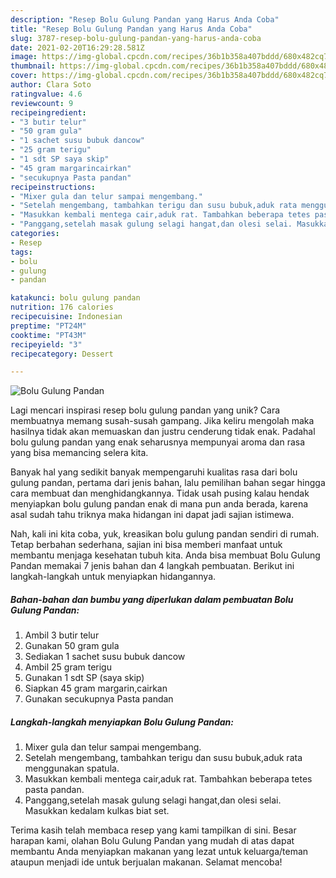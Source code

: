 ```yaml
---
description: "Resep Bolu Gulung Pandan yang Harus Anda Coba"
title: "Resep Bolu Gulung Pandan yang Harus Anda Coba"
slug: 3787-resep-bolu-gulung-pandan-yang-harus-anda-coba
date: 2021-02-20T16:29:28.581Z
image: https://img-global.cpcdn.com/recipes/36b1b358a407bddd/680x482cq70/bolu-gulung-pandan-foto-resep-utama.jpg
thumbnail: https://img-global.cpcdn.com/recipes/36b1b358a407bddd/680x482cq70/bolu-gulung-pandan-foto-resep-utama.jpg
cover: https://img-global.cpcdn.com/recipes/36b1b358a407bddd/680x482cq70/bolu-gulung-pandan-foto-resep-utama.jpg
author: Clara Soto
ratingvalue: 4.6
reviewcount: 9
recipeingredient:
- "3 butir telur"
- "50 gram gula"
- "1 sachet susu bubuk dancow"
- "25 gram terigu"
- "1 sdt SP saya skip"
- "45 gram margarincairkan"
- "secukupnya Pasta pandan"
recipeinstructions:
- "Mixer gula dan telur sampai mengembang."
- "Setelah mengembang, tambahkan terigu dan susu bubuk,aduk rata menggunakan spatula."
- "Masukkan kembali mentega cair,aduk rat. Tambahkan beberapa tetes pasta pandan."
- "Panggang,setelah masak gulung selagi hangat,dan olesi selai. Masukkan kedalam kulkas biat set."
categories:
- Resep
tags:
- bolu
- gulung
- pandan

katakunci: bolu gulung pandan 
nutrition: 176 calories
recipecuisine: Indonesian
preptime: "PT24M"
cooktime: "PT43M"
recipeyield: "3"
recipecategory: Dessert

---
```



![Bolu Gulung Pandan](https://img-global.cpcdn.com/recipes/36b1b358a407bddd/680x482cq70/bolu-gulung-pandan-foto-resep-utama.jpg)

Lagi mencari inspirasi resep bolu gulung pandan yang unik? Cara membuatnya memang susah-susah gampang. Jika keliru mengolah maka hasilnya tidak akan memuaskan dan justru cenderung tidak enak. Padahal bolu gulung pandan yang enak seharusnya mempunyai aroma dan rasa yang bisa memancing selera kita.



Banyak hal yang sedikit banyak mempengaruhi kualitas rasa dari bolu gulung pandan, pertama dari jenis bahan, lalu pemilihan bahan segar hingga cara membuat dan menghidangkannya. Tidak usah pusing kalau hendak menyiapkan bolu gulung pandan enak di mana pun anda berada, karena asal sudah tahu triknya maka hidangan ini dapat jadi sajian istimewa.


Nah, kali ini kita coba, yuk, kreasikan bolu gulung pandan sendiri di rumah. Tetap berbahan sederhana, sajian ini bisa memberi manfaat untuk membantu menjaga kesehatan tubuh kita. Anda bisa membuat Bolu Gulung Pandan memakai 7 jenis bahan dan 4 langkah pembuatan. Berikut ini langkah-langkah untuk menyiapkan hidangannya.

<!--inarticleads1-->

##### Bahan-bahan dan bumbu yang diperlukan dalam pembuatan Bolu Gulung Pandan:

1. Ambil 3 butir telur
1. Gunakan 50 gram gula
1. Sediakan 1 sachet susu bubuk dancow
1. Ambil 25 gram terigu
1. Gunakan 1 sdt SP (saya skip)
1. Siapkan 45 gram margarin,cairkan
1. Gunakan secukupnya Pasta pandan




<!--inarticleads2-->

##### Langkah-langkah menyiapkan Bolu Gulung Pandan:

1. Mixer gula dan telur sampai mengembang.
1. Setelah mengembang, tambahkan terigu dan susu bubuk,aduk rata menggunakan spatula.
1. Masukkan kembali mentega cair,aduk rat. Tambahkan beberapa tetes pasta pandan.
1. Panggang,setelah masak gulung selagi hangat,dan olesi selai. Masukkan kedalam kulkas biat set.




Terima kasih telah membaca resep yang kami tampilkan di sini. Besar harapan kami, olahan Bolu Gulung Pandan yang mudah di atas dapat membantu Anda menyiapkan makanan yang lezat untuk keluarga/teman ataupun menjadi ide untuk berjualan makanan. Selamat mencoba!

